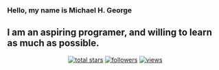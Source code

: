 ### Hello, my name is Michael H. George

## I am an aspiring programer, and willing to learn as much as possible.

<p align="center">
  <a href="https://github.com/MichHGeo?tab=repositories&sort=stargazers">
    <img alt="total stars" title="Total stars on GitHub" src="https://custom-icon-badges.demolab.com/github/stars/MichHGeo?color=55960c&style=for-the-badge&labelColor=488207&logo=star"/></a>
  <a href="https://github.com/MichHGeo?tab=followers">
    <img alt="followers" title="Follow me on Github" src="https://custom-icon-badges.demolab.com/github/followers/MichHGeo?color=236ad3&labelColor=1155ba&style=for-the-badge&logo=person-add&label=Follow&logoColor=white"/></a>
  <a href="https://github.com/MichHGeo/Simple-View-Counter">
    <img alt="views" title="GitHub profile views" src="https://freshidea.com/jonah/app/MichHGeo-profile-views"/></a>
</p>
